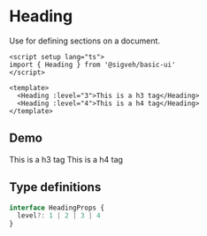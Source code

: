 <script setup lang="ts">
import Flex from '../../src/components/Flex.vue'
import Heading from '../../src/components/Heading.vue'
import Demo from '../components/Demo.vue'
</script>

# Heading

Use for defining sections on a document.

```vue
<script setup lang="ts">
import { Heading } from '@sigveh/basic-ui'
</script>

<template>
  <Heading :level="3">This is a h3 tag</Heading>
  <Heading :level="4">This is a h4 tag</Heading>
</template>
```

## Demo

<Demo>
  <Flex direction="column">
    <Heading :level="3">This is a h3 tag</Heading>
    <Heading :level="4">This is a h4 tag</Heading>
  </Flex>
</Demo>

## Type definitions

```ts
interface HeadingProps {
  level?: 1 | 2 | 3 | 4
}
```
